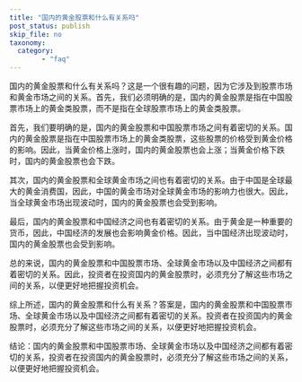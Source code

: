 ```yaml
---
title: "国内的黄金股票和什么有关系吗"
post_status: publish
skip_file: no
taxonomy:
  category:
        - "faq"
---
```


国内的黄金股票和什么有关系吗？这是一个很有趣的问题，因为它涉及到股票市场和黄金市场之间的关系。首先，我们必须明确的是，国内的黄金股票是指在中国股票市场上的黄金类股票，而不是指在全球股票市场上的黄金类股票。

首先，我们要明确的是，国内的黄金股票和中国股票市场之间有着密切的关系。国内的黄金股票是指在中国股票市场上的黄金类股票，这些股票的价格受到黄金价格的影响。因此，当黄金价格上涨时，国内的黄金股票也会上涨；当黄金价格下跌时，国内的黄金股票也会下跌。

其次，国内的黄金股票和全球黄金市场之间也有着密切的关系。由于中国是全球最大的黄金消费国，因此，中国的黄金市场对全球黄金市场的影响力也很大。因此，当全球黄金市场出现波动时，国内的黄金股票也会受到影响。

最后，国内的黄金股票和中国经济之间也有着密切的关系。由于黄金是一种重要的货币，因此，中国经济的发展也会影响黄金价格。因此，当中国经济出现波动时，国内的黄金股票也会受到影响。

总的来说，国内的黄金股票和中国股票市场、全球黄金市场以及中国经济之间都有着密切的关系。因此，投资者在投资国内的黄金股票时，必须充分了解这些市场之间的关系，以便更好地把握投资机会。

综上所述，国内的黄金股票和什么有关系？答案是，国内的黄金股票和中国股票市场、全球黄金市场以及中国经济之间都有着密切的关系。投资者在投资国内的黄金股票时，必须充分了解这些市场之间的关系，以便更好地把握投资机会。

结论：国内的黄金股票和中国股票市场、全球黄金市场以及中国经济之间都有着密切的关系，投资者在投资国内的黄金股票时，必须充分了解这些市场之间的关系，以便更好地把握投资机会。
